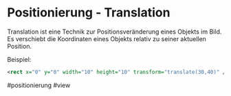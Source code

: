 
# Positionierung - Translation

Translation ist eine Technik zur Positionsveränderung eines Objekts im Bild. Es verschiebt die Koordinaten eines Objekts relativ zu seiner aktuellen Position.

Beispiel:
```svg
<rect x="0" y="0" width="10" height="10" transform="translate(30,40)" />
```

#positionierung #view
